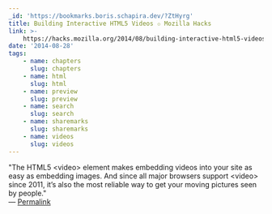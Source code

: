 ```yaml
---
_id: 'https://bookmarks.boris.schapira.dev/?ZtHyrg'
title: Building Interactive HTML5 Videos ✩ Mozilla Hacks
link: >-
    https://hacks.mozilla.org/2014/08/building-interactive-html5-videos/?utm_source=html5weekly&utm_medium=email
date: '2014-08-28'
tags:
    - name: chapters
      slug: chapters
    - name: html
      slug: html
    - name: preview
      slug: preview
    - name: search
      slug: search
    - name: sharemarks
      slug: sharemarks
    - name: videos
      slug: videos
---
```


&quot;The HTML5 &lt;video&gt; element makes embedding videos into your site as
easy as embedding images. And since all major browsers support &lt;video&gt;
since 2011, it’s also the most reliable way to get your moving pictures seen by
people.&quot; <br>&#8212;
<a href="https://bookmarks.boris.schapira.dev/?ZtHyrg" title="Permalink">Permalink</a>

